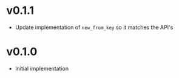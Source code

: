 # v0.1.1

* Update implementation of `new_from_key` so it matches the API's

# v0.1.0

* Initial implementation
